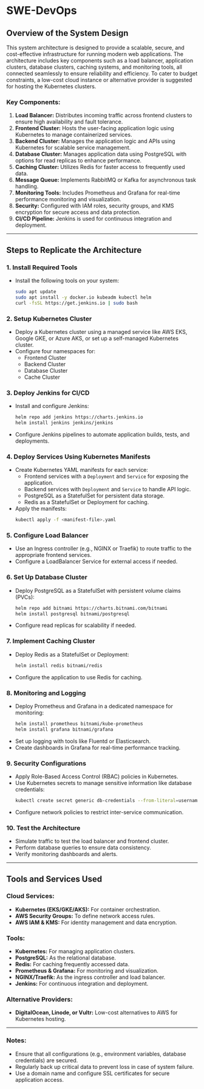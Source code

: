 # SWE-DevOps

## Overview of the System Design

This system architecture is designed to provide a scalable, secure, and cost-effective infrastructure for running modern web applications. The architecture includes key components such as a load balancer, application clusters, database clusters, caching systems, and monitoring tools, all connected seamlessly to ensure reliability and efficiency. To cater to budget constraints, a low-cost cloud instance or alternative provider is suggested for hosting the Kubernetes clusters.

### Key Components:

1. **Load Balancer:** Distributes incoming traffic across frontend clusters to ensure high availability and fault tolerance.
2. **Frontend Cluster:** Hosts the user-facing application logic using Kubernetes to manage containerized services.
3. **Backend Cluster:** Manages the application logic and APIs using Kubernetes for scalable service management.
4. **Database Cluster:** Manages application data using PostgreSQL with options for read replicas to enhance performance.
5. **Caching Cluster:** Utilizes Redis for faster access to frequently used data.
6. **Message Queue:** Implements RabbitMQ or Kafka for asynchronous task handling.
7. **Monitoring Tools:** Includes Prometheus and Grafana for real-time performance monitoring and visualization.
8. **Security:** Configured with IAM roles, security groups, and KMS encryption for secure access and data protection.
9. **CI/CD Pipeline:** Jenkins is used for continuous integration and deployment.

---

## Steps to Replicate the Architecture

### 1. **Install Required Tools**

- Install the following tools on your system:
  ```bash
  sudo apt update
  sudo apt install -y docker.io kubeadm kubectl helm
  curl -fsSL https://get.jenkins.io | sudo bash
  ```

### 2. **Setup Kubernetes Cluster**

- Deploy a Kubernetes cluster using a managed service like AWS EKS, Google GKE, or Azure AKS, or set up a self-managed Kubernetes cluster.
- Configure four namespaces for:
  - Frontend Cluster
  - Backend Cluster
  - Database Cluster
  - Cache Cluster

### 3. **Deploy Jenkins for CI/CD**

- Install and configure Jenkins:
  ```bash
  helm repo add jenkins https://charts.jenkins.io
  helm install jenkins jenkins/jenkins
  ```
- Configure Jenkins pipelines to automate application builds, tests, and deployments.

### 4. **Deploy Services Using Kubernetes Manifests**

- Create Kubernetes YAML manifests for each service:
  - Frontend services with a `Deployment` and `Service` for exposing the application.
  - Backend services with `Deployment` and `Service` to handle API logic.
  - PostgreSQL as a StatefulSet for persistent data storage.
  - Redis as a StatefulSet or Deployment for caching.
- Apply the manifests:
  ```bash
  kubectl apply -f <manifest-file>.yaml
  ```

### 5. **Configure Load Balancer**

- Use an Ingress controller (e.g., NGINX or Traefik) to route traffic to the appropriate frontend services.
- Configure a LoadBalancer Service for external access if needed.

### 6. **Set Up Database Cluster**

- Deploy PostgreSQL as a StatefulSet with persistent volume claims (PVCs):
  ```bash
  helm repo add bitnami https://charts.bitnami.com/bitnami
  helm install postgresql bitnami/postgresql
  ```
- Configure read replicas for scalability if needed.

### 7. **Implement Caching Cluster**

- Deploy Redis as a StatefulSet or Deployment:
  ```bash
  helm install redis bitnami/redis
  ```
- Configure the application to use Redis for caching.

### 8. **Monitoring and Logging**

- Deploy Prometheus and Grafana in a dedicated namespace for monitoring:
  ```bash
  helm install prometheus bitnami/kube-prometheus
  helm install grafana bitnami/grafana
  ```
- Set up logging with tools like Fluentd or Elasticsearch.
- Create dashboards in Grafana for real-time performance tracking.

### 9. **Security Configurations**

- Apply Role-Based Access Control (RBAC) policies in Kubernetes.
- Use Kubernetes secrets to manage sensitive information like database credentials:
  ```bash
  kubectl create secret generic db-credentials --from-literal=username=admin --from-literal=password=secret
  ```
- Configure network policies to restrict inter-service communication.

### 10. **Test the Architecture**

- Simulate traffic to test the load balancer and frontend cluster.
- Perform database queries to ensure data consistency.
- Verify monitoring dashboards and alerts.

---

## Tools and Services Used

### Cloud Services:

- **Kubernetes (EKS/GKE/AKS):** For container orchestration.
- **AWS Security Groups:** To define network access rules.
- **AWS IAM & KMS:** For identity management and data encryption.

### Tools:

- **Kubernetes:** For managing application clusters.
- **PostgreSQL:** As the relational database.
- **Redis:** For caching frequently accessed data.
- **Prometheus & Grafana:** For monitoring and visualization.
- **NGINX/Traefik:** As the ingress controller and load balancer.
- **Jenkins:** For continuous integration and deployment.

### Alternative Providers:

- **DigitalOcean, Linode, or Vultr:** Low-cost alternatives to AWS for Kubernetes hosting.

---

### Notes:

- Ensure that all configurations (e.g., environment variables, database credentials) are secured.
- Regularly back up critical data to prevent loss in case of system failure.
- Use a domain name and configure SSL certificates for secure application access.

